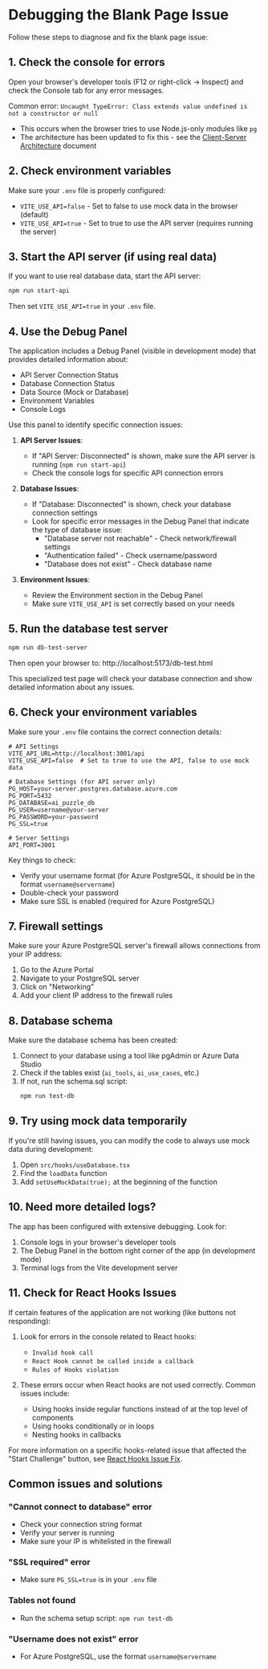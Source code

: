 # Debugging the Blank Page Issue

Follow these steps to diagnose and fix the blank page issue:

## 1. Check the console for errors

Open your browser's developer tools (F12 or right-click -> Inspect) and check the Console tab for any error messages.

Common error: `Uncaught TypeError: Class extends value undefined is not a constructor or null`
- This occurs when the browser tries to use Node.js-only modules like `pg`
- The architecture has been updated to fix this - see the [Client-Server Architecture](client-server-architecture.md) document

## 2. Check environment variables

Make sure your `.env` file is properly configured:
- `VITE_USE_API=false` - Set to false to use mock data in the browser (default)
- `VITE_USE_API=true` - Set to true to use the API server (requires running the server)

## 3. Start the API server (if using real data)

If you want to use real database data, start the API server:
```bash
npm run start-api
```

Then set `VITE_USE_API=true` in your `.env` file.

## 4. Use the Debug Panel

The application includes a Debug Panel (visible in development mode) that provides detailed information about:

- API Server Connection Status
- Database Connection Status
- Data Source (Mock or Database)
- Environment Variables
- Console Logs

Use this panel to identify specific connection issues:

1. **API Server Issues**: 
   - If "API Server: Disconnected" is shown, make sure the API server is running (`npm run start-api`)
   - Check the console logs for specific API connection errors

2. **Database Issues**:
   - If "Database: Disconnected" is shown, check your database connection settings
   - Look for specific error messages in the Debug Panel that indicate the type of database issue:
     - "Database server not reachable" - Check network/firewall settings
     - "Authentication failed" - Check username/password
     - "Database does not exist" - Check database name

3. **Environment Issues**:
   - Review the Environment section in the Debug Panel
   - Make sure `VITE_USE_API` is set correctly based on your needs

## 5. Run the database test server

```bash
npm run db-test-server
```

Then open your browser to:
http://localhost:5173/db-test.html

This specialized test page will check your database connection and show detailed information about any issues.

## 6. Check your environment variables

Make sure your `.env` file contains the correct connection details:

```
# API Settings
VITE_API_URL=http://localhost:3001/api
VITE_USE_API=false  # Set to true to use the API, false to use mock data

# Database Settings (for API server only)
PG_HOST=your-server.postgres.database.azure.com
PG_PORT=5432
PG_DATABASE=ai_puzzle_db
PG_USER=username@your-server
PG_PASSWORD=your-password
PG_SSL=true

# Server Settings
API_PORT=3001
```

Key things to check:
- Verify your username format (for Azure PostgreSQL, it should be in the format `username@servername`)
- Double-check your password
- Make sure SSL is enabled (required for Azure PostgreSQL)

## 7. Firewall settings

Make sure your Azure PostgreSQL server's firewall allows connections from your IP address:

1. Go to the Azure Portal
2. Navigate to your PostgreSQL server
3. Click on "Networking"
4. Add your client IP address to the firewall rules

## 8. Database schema

Make sure the database schema has been created:

1. Connect to your database using a tool like pgAdmin or Azure Data Studio
2. Check if the tables exist (`ai_tools`, `ai_use_cases`, etc.)
3. If not, run the schema.sql script:
   ```bash
   npm run test-db
   ```

## 9. Try using mock data temporarily

If you're still having issues, you can modify the code to always use mock data during development:

1. Open `src/hooks/useDatabase.tsx`
2. Find the `loadData` function
3. Add `setUseMockData(true);` at the beginning of the function

## 10. Need more detailed logs?

The app has been configured with extensive debugging. Look for:

1. Console logs in your browser's developer tools
2. The Debug Panel in the bottom right corner of the app (in development mode)
3. Terminal logs from the Vite development server

## 11. Check for React Hooks Issues

If certain features of the application are not working (like buttons not responding):

1. Look for errors in the console related to React hooks:
   - `Invalid hook call`
   - `React Hook cannot be called inside a callback`
   - `Rules of Hooks violation`

2. These errors occur when React hooks are not used correctly. Common issues include:
   - Using hooks inside regular functions instead of at the top level of components
   - Using hooks conditionally or in loops
   - Nesting hooks in callbacks

For more information on a specific hooks-related issue that affected the "Start Challenge" button, see [React Hooks Issue Fix](debug-hooks-issue.md).

## Common issues and solutions

### "Cannot connect to database" error
- Check your connection string format
- Verify your server is running
- Make sure your IP is whitelisted in the firewall

### "SSL required" error
- Make sure `PG_SSL=true` is in your `.env` file

### Tables not found
- Run the schema setup script: `npm run test-db`

### "Username does not exist" error
- For Azure PostgreSQL, use the format `username@servername`
